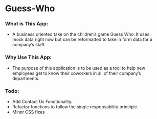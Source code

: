 # Guess-Who
### What is This App:
* A business oriented take on the children’s game Guess Who. It uses mock data right now but can be reformatted to take in form data for a company’s staff. 
### Why Use This App: 
* The purpose of this application is to be used as a tool to help new employees get to know their coworkers in all of their company’s departments.

### Todo:
* Add Contact Us Functionality.
* Refactor functions to follow the single responsability principle.
* Minor CSS fixes

